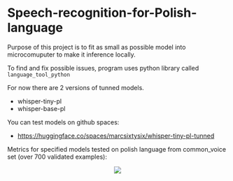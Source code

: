 # Speech-recognition-for-Polish-language
Purpose of this project is to fit as small as possible model into microcomuputer to make it inference locally.

To find and fix possible issues, program uses python library called ```language_tool_python```

For now there are 2 versions of tunned models.
- whisper-tiny-pl
- whisper-base-pl

You can test models on github spaces:
- https://huggingface.co/spaces/marcsixtysix/whisper-tiny-pl-tunned

Metrics for specified models tested on polish language from common_voice set (over 700 validated examples):
<p align="center">
  <img src="https://github.com/user-attachments/assets/cda22cf2-1a35-431f-87f9-d73c7086f0d0" />
  <br />
</p>
